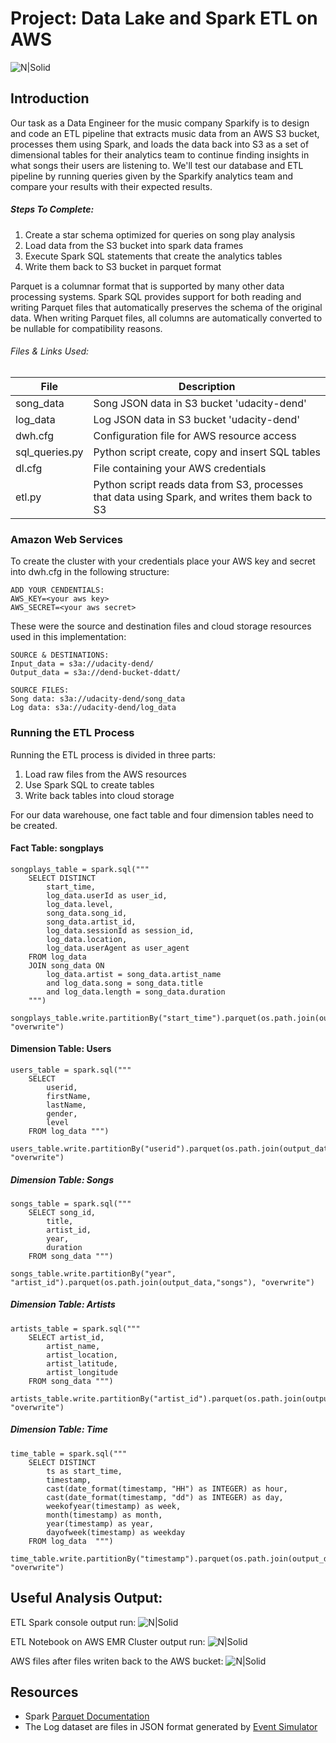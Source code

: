 # Project: Data Lake and Spark ETL on AWS

![N|Solid](https://github.com/devindatt/aws-spark-etl/blob/master/images/emr_python_spark_image.png)



## Introduction

Our task as a Data Engineer for the music company Sparkify is to design and code an ETL pipeline that extracts music data from an AWS S3 bucket, processes them using Spark, and loads the data back into S3 as a set of dimensional tables for their analytics team to continue finding insights in what songs their users are listening to. We'll test our database and ETL pipeline by running queries given by the Sparkify analytics team and compare your results with their expected results.

##### Steps To Complete:
1) Create a star schema optimized for queries on song play analysis
2) Load data from the S3 bucket into spark data frames
3) Execute Spark SQL statements that create the analytics tables
4) Write them back to S3 bucket in parquet format

Parquet is a columnar format that is supported by many other data processing systems. Spark SQL provides support for both reading and writing Parquet files that automatically preserves the schema of the original data. When writing Parquet files, all columns are automatically converted to be nullable for compatibility reasons.

###### Files & Links Used:

| File | Description |
| ------ | ------ |
| song_data | Song JSON data in S3 bucket 'udacity-dend'|
| log_data | Log JSON data in S3 bucket 'udacity-dend'|
| dwh.cfg | Configuration file for AWS resource access |
| sql_queries.py | Python script create, copy and insert SQL tables  |
| dl.cfg | File containing your AWS credentials|
| etl.py | Python script reads data from S3, processes that data using Spark, and writes them back to S3  |

### Amazon Web Services

To create the cluster with your credentials place your AWS key and secret into dwh.cfg in the following structure:
```
ADD YOUR CENDENTIALS:
AWS_KEY=<your aws key>
AWS_SECRET=<your aws secret>
```
These were the source and destination files and cloud storage resources used in this implementation: 
```
SOURCE & DESTINATIONS:
Input_data = s3a://udacity-dend/
Output_data = s3a://dend-bucket-ddatt/
```
```
SOURCE FILES:
Song data: s3a://udacity-dend/song_data
Log data: s3a://udacity-dend/log_data
```


### Running the ETL Process

Running the ETL process is divided in three parts:
1. Load raw files from the AWS resources
2. Use Spark SQL to create tables
3. Write back tables into cloud storage


For our data warehouse, one fact table and four dimension tables need to be created.

#### Fact Table: songplays
```
songplays_table = spark.sql("""
    SELECT DISTINCT 
        start_time,
        log_data.userId as user_id,
        log_data.level,
        song_data.song_id,
        song_data.artist_id,
        log_data.sessionId as session_id,
        log_data.location,
        log_data.userAgent as user_agent
    FROM log_data  
    JOIN song_data ON 
        log_data.artist = song_data.artist_name
        and log_data.song = song_data.title
        and log_data.length = song_data.duration
    """)
    
songplays_table.write.partitionBy("start_time").parquet(os.path.join(output_data,"songplays"), "overwrite")    
```

#### Dimension Table: Users
```
users_table = spark.sql("""
    SELECT 
        userid, 
        firstName,
        lastName, 
        gender, 
        level 
    FROM log_data """)
    
users_table.write.partitionBy("userid").parquet(os.path.join(output_data,"users"), "overwrite")
```

##### Dimension Table: Songs
```
songs_table = spark.sql("""
    SELECT song_id,
        title, 
        artist_id, 
        year, 
        duration 
    FROM song_data """)

songs_table.write.partitionBy("year", "artist_id").parquet(os.path.join(output_data,"songs"), "overwrite")
```
##### Dimension Table: Artists
```
artists_table = spark.sql("""
    SELECT artist_id, 
        artist_name, 
        artist_location, 
        artist_latitude, 
        artist_longitude 
    FROM song_data """)
    
artists_table.write.partitionBy("artist_id").parquet(os.path.join(output_data,"artists"), "overwrite")    
```
##### Dimension Table: Time
```
time_table = spark.sql("""
    SELECT DISTINCT 
        ts as start_time,
        timestamp,
        cast(date_format(timestamp, "HH") as INTEGER) as hour,
        cast(date_format(timestamp, "dd") as INTEGER) as day,
        weekofyear(timestamp) as week, 
        month(timestamp) as month,
        year(timestamp) as year,
        dayofweek(timestamp) as weekday
    FROM log_data  """)
    
time_table.write.partitionBy("timestamp").parquet(os.path.join(output_data,"time"), "overwrite")    
```

## Useful Analysis Output:
ETL Spark console output run:
![N|Solid](https://github.com/devindatt/aws-spark-etl/blob/master/images/qt_etl_console_output.gif)

ETL Notebook on AWS EMR Cluster output run:
![N|Solid](https://github.com/devindatt/aws-spark-etl/blob/master/images/emr_notebook_summary2.png)

AWS files after files writen back to the AWS bucket:
![N|Solid](https://github.com/devindatt/aws-spark-etl/blob/master/images/aws_writing_directory.png)



## Resources
- Spark [Parquet Documentation](https://spark.apache.org/docs/latest/sql-data-sources-parquet.html)
- The Log dataset are files in JSON format generated by [Event Simulator](https://github.com/Interana/eventsim)

